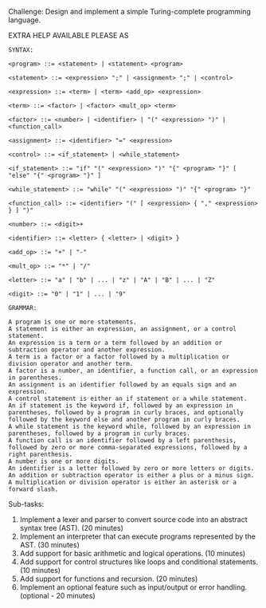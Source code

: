 Challenge: Design and implement a simple Turing-complete programming language.

EXTRA HELP AVAILABLE PLEASE AS
```
SYNTAX:

<program> ::= <statement> | <statement> <program>

<statement> ::= <expression> ";" | <assignment> ";" | <control>

<expression> ::= <term> | <term> <add_op> <expression>

<term> ::= <factor> | <factor> <mult_op> <term>

<factor> ::= <number> | <identifier> | "(" <expression> ")" | <function_call>

<assignment> ::= <identifier> "=" <expression>

<control> ::= <if_statement> | <while_statement>

<if_statement> ::= "if" "(" <expression> ")" "{" <program> "}" [ "else" "{" <program> "}" ]

<while_statement> ::= "while" "(" <expression> ")" "{" <program> "}"

<function_call> ::= <identifier> "(" [ <expression> { "," <expression> } ] ")"

<number> ::= <digit>+

<identifier> ::= <letter> { <letter> | <digit> }

<add_op> ::= "+" | "-"

<mult_op> ::= "*" | "/"

<letter> ::= "a" | "b" | ... | "z" | "A" | "B" | ... | "Z"

<digit> ::= "0" | "1" | ... | "9"

GRAMMAR:

A program is one or more statements.
A statement is either an expression, an assignment, or a control statement.
An expression is a term or a term followed by an addition or subtraction operator and another expression.
A term is a factor or a factor followed by a multiplication or division operator and another term.
A factor is a number, an identifier, a function call, or an expression in parentheses.
An assignment is an identifier followed by an equals sign and an expression.
A control statement is either an if statement or a while statement.
An if statement is the keyword if, followed by an expression in parentheses, followed by a program in curly braces, and optionally followed by the keyword else and another program in curly braces.
A while statement is the keyword while, followed by an expression in parentheses, followed by a program in curly braces.
A function call is an identifier followed by a left parenthesis, followed by zero or more comma-separated expressions, followed by a right parenthesis.
A number is one or more digits.
An identifier is a letter followed by zero or more letters or digits.
An addition or subtraction operator is either a plus or a minus sign.
A multiplication or division operator is either an asterisk or a forward slash.
```

Sub-tasks:

1. Implement a lexer and parser to convert source code into an abstract syntax tree (AST). (20 minutes)
1. Implement an interpreter that can execute programs represented by the AST. (30 minutes)
1. Add support for basic arithmetic and logical operations. (10 minutes)
1. Add support for control structures like loops and conditional statements. (10 minutes)
1. Add support for functions and recursion. (20 minutes)
1. Implement an optional feature such as input/output or error handling. (optional - 20 minutes)